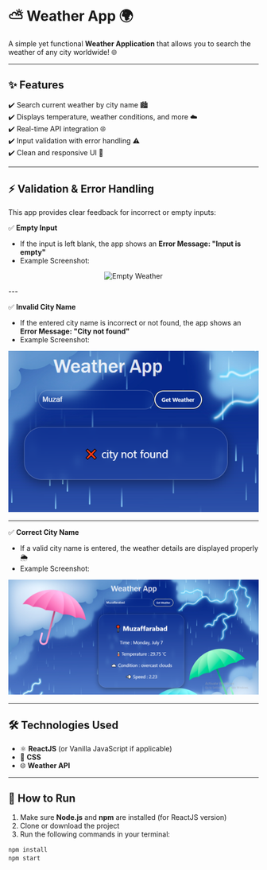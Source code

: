 # ⛅ Weather App 🌍

A simple yet functional **Weather Application** that allows you to search the weather of any city worldwide! 🌐

---

## ✨ Features

✔️ Search current weather by city name 🏙️  
✔️ Displays temperature, weather conditions, and more ☁️  
✔️ Real-time API integration 🌐  
✔️ Input validation with error handling ⚠️  
✔️ Clean and responsive UI 🎨  

---

## ⚡ Validation & Error Handling

This app provides clear feedback for incorrect or empty inputs:

✅ **Empty Input**  
- If the input is left blank, the app shows an **Error Message: "Input is empty"**  
- Example Screenshot:  
<p align="center">

<img src="Weather2" alt="Empty Weather">

</p>
---

✅ **Invalid City Name**  
- If the entered city name is incorrect or not found, the app shows an **Error Message: "City not found"**  
- Example Screenshot:  

![City Not Found](./Weather3.png)  

---

✅ **Correct City Name**  
- If a valid city name is entered, the weather details are displayed properly 🌦️  
- Example Screenshot:  

![Weather Found](./Weather1.png)  

---

## 🛠️ Technologies Used

- ⚛️ **ReactJS** (or Vanilla JavaScript if applicable)  
- 🎨 **CSS**  
- 🌐 **Weather API**  

---

## 🚀 How to Run

1. Make sure **Node.js** and **npm** are installed (for ReactJS version)  
2. Clone or download the project  
3. Run the following commands in your terminal:  

```bash
npm install  
npm start  
